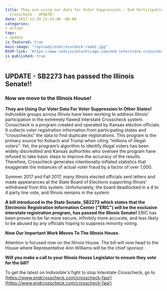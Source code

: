 ```yaml
---
title: They are using our data for Voter Suppression - End Participation in Interstate
  Crosscheck - UPDATE!
date: 2017-12-29 22:41:00 -06:00
categories:
- action
tags:
- update
is featured: true
main-image: "/uploads/endcrosscheck-room2.jpg"
RSVP-link: 'https://www.indivisiblechicago.com/end-interstate-crosscheck/ '
is published: true
---
```


## UPDATE - SB2273 has passed the Illinois Senate!!

### Now we move to the Illinois House!

**They are Using Our Voter Data For Voter Suppression In Other States!**
Indivisible groups across Illinois have been working to address Illinois' participation in the extremely flawed Interstate Crosscheck system. Crosscheck is a program created and operated by Kansas election officials. It collects voter registration information from participating states and “crosschecks” the data to find duplicate registrations. This program is the primary source for Kobach and Trump when citing “millions of illegal voters”. Yet, the program’s algorithm to identify illegal voters has been widely discredited and Kansas authorities who oversee the program have refused to take basic steps to improve the accuracy of the results. Therefore, Crosscheck generates intentionally-inflated statistics that exaggerate the instances of actual voter fraud by a factor of over 1,000.

Summer 2017 and Fall 2017, many Illinois elected officials sent letters and made appearances at the State Board of Elections supporting Illinois' withdrawal from this system. Unfortunately, the board deadlocked in a 4 to 4 party line vote, and Illinois remains in the system.

**A bill introduced in the State Senate, SB2273 which states that the Electronic Registration Information Center ("ERIC") will be the exclusive interstate registration program, has passed the Illinois Senate!** ERIC has been proven to be far more secure, infinitely more accurate, and less likely to be abused by any officials hoping to suppress minority voting.

**Now Our Important Work Moves To The Illinois House.**  

Attention is focused now on the Illinois House. The bill will now head to the House where Representative Ann Williams will be the chief sponsor.

**Will you make a call to your Illinois House Legislator to ensure they vote for the bill?**  

To get the latest on Indivisible's fight to stop Interstate Crosscheck, go to [https://www.endcrosscheck.com/crosscheck-faq/](https://www.endcrosscheck.com/crosscheck-faq/)